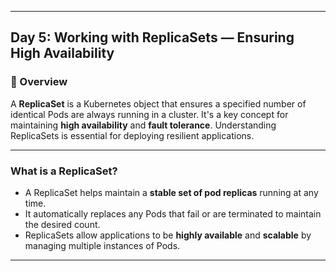 ﻿---

## Day 5: Working with ReplicaSets — Ensuring High Availability

### 📘 Overview

A **ReplicaSet** is a Kubernetes object that ensures a specified number of identical Pods are always running in a cluster. It's a key concept for maintaining **high availability** and **fault tolerance**. Understanding ReplicaSets is essential for deploying resilient applications.

---

### What is a ReplicaSet?

- A ReplicaSet helps maintain a **stable set of pod replicas** running at any time.
- It automatically replaces any Pods that fail or are terminated to maintain the desired count.
- ReplicaSets allow applications to be **highly available** and **scalable** by managing multiple instances of Pods.

---
